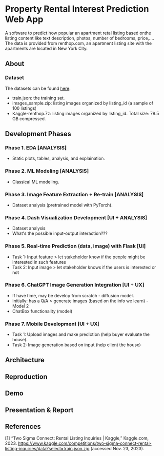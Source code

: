 # Property Rental Interest Prediction Web App
A software to predict how popular an apartment retal listing based onthe listing content like text description, photos, number of bedrooms, price,.... The data is provided from renthop.com, an apartment listing site with the apartments are located in New York City.


## About
### Dataset
The datasets can be found [here]((https://www.kaggle.com/competitions/two-sigma-connect-rental-listing-inquiries/data?select=train.json.zip)).
- train.json: the training set.
- images_sample.zip: listing images organized by listing_id (a sample of 100 listings)
- Kaggle-renthop.7z: listing images organized by listing_id. Total size: 78.5 GB compressed.

## Development Phases

### Phase 1. EDA [ANALYSIS]
- Static plots, tables, analysis, and explaination.

### Phase 2. ML Modeling [ANALYSIS]
- Classical ML modeling.

### Phase 3. Image Feature Extraction + Re-train [ANALYSIS]
- Dataset analysis (pretrained model with PyTorch).

### Phase 4. Dash Visualization Development [UI + ANALYSIS]
- Dataset analysis
- What's the possible input-output interaction???

### Phase 5. Real-time Prediction (data, image) with Flask [UI]
- Task 1: Input feature > let stakeholder know if the people might be interested in such features
- Task 2: Input image > let stakeholder knows if the users is interested or not

### Phase 6. ChatGPT Image Generation Integration [UI + UX]
- If have time, may be develop from scratch - diffusion model.
- Initially: has a Q/A > generate images (based on the info we learn) - Model 2
- ChatBox functionality (model)

### Phase 7. Mobile Development [UI + UX]
- Task 1: Upload images and make prediction (help buyer evaluate the house).
- Task 2: Image generation based on input (help client the house)

## Architecture

## Reproduction

## Demo

## Presentation & Report

## References
[1] “Two Sigma Connect: Rental Listing Inquiries | Kaggle,” Kaggle.com, 2023. https://www.kaggle.com/competitions/two-sigma-connect-rental-listing-inquiries/data?select=train.json.zip (accessed Nov. 23, 2023).
‌